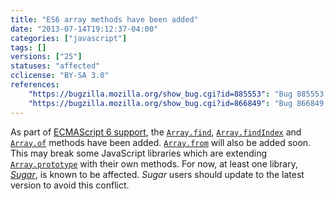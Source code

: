 ```yaml
---
title: "ES6 array methods have been added"
date: "2013-07-14T19:12:37-04:00"
categories: ["javascript"]
tags: []
versions: ["25"]
statuses: "affected"
cclicense: "BY-SA 3.0"
references:
    "https://bugzilla.mozilla.org/show_bug.cgi?id=885553": "Bug 885553 – Implement ES6 Array.prototype.find and Array.prototype.findIndex"
    "https://bugzilla.mozilla.org/show_bug.cgi?id=866849": "Bug 866849 – Implement ES6 Array.from and Array.of"
---
```

As part of [ECMAScript 6 support](https://developer.mozilla.org/en-US/docs/Web/JavaScript/ECMAScript_6_support_in_Mozilla), the [`Array.find`](https://developer.mozilla.org/en-US/docs/Web/JavaScript/Reference/Global_Objects/Array/find), [`Array.findIndex`](https://developer.mozilla.org/en-US/docs/Web/JavaScript/Reference/Global_Objects/Array/findIndex) and [`Array.of`](https://developer.mozilla.org/en-US/docs/Web/JavaScript/Reference/Global_Objects/Array/of) methods have been added. [`Array.from`](https://developer.mozilla.org/en-US/docs/Web/JavaScript/Reference/Global_Objects/Array/from) will also be added soon. This may break some JavaScript libraries which are extending [`Array.prototype`](https://developer.mozilla.org/en-US/docs/Web/JavaScript/Reference/Global_Objects/Array/prototype) with their own methods. For now, at least one library, [*Sugar*](https://bugzilla.mozilla.org/show_bug.cgi?id=903755), is known to be affected. *Sugar* users should update to the latest version to avoid this conflict.
